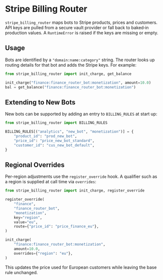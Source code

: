 # Stripe Billing Router

`stripe_billing_router` maps bots to Stripe products, prices and customers.
API keys are pulled from a secure vault provider or fall back to baked‑in
production values. A `RuntimeError` is raised if the keys are missing or empty.

## Usage

Bots are identified by a `"domain:name:category"` string. The router looks up
routing details for that bot and adds the Stripe keys. For example:

```python
from stripe_billing_router import init_charge, get_balance

init_charge("finance:finance_router_bot:monetization", amount=10.0)
bal = get_balance("finance:finance_router_bot:monetization")
```

## Extending to New Bots

New bots can be supported by adding an entry to `BILLING_RULES` at start up:

```python
from stripe_billing_router import BILLING_RULES

BILLING_RULES[("analytics", "new_bot", "monetization")] = {
    "product_id": "prod_new_bot",
    "price_id": "price_new_bot_standard",
    "customer_id": "cus_new_bot_default",
}
```

## Regional Overrides

Per-region adjustments use the `register_override` hook. A qualifier such as a
region is supplied at call time via `overrides`:

```python
from stripe_billing_router import init_charge, register_override

register_override(
    "finance",
    "finance_router_bot",
    "monetization",
    key="region",
    value="eu",
    route={"price_id": "price_finance_eu"},
)

init_charge(
    "finance:finance_router_bot:monetization",
    amount=10.0,
    overrides={"region": "eu"},
)
```

This updates the price used for European customers while leaving the base rule
unchanged.
